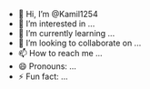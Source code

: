 - 👋 Hi, I’m @Kamil1254
- 👀 I’m interested in ...
- 🌱 I’m currently learning ...
- 💞️ I’m looking to collaborate on ...
- 📫 How to reach me ...
- 😄 Pronouns: ...
- ⚡ Fun fact: ...

<!---
Kamil1254/Kamil1254 is a ✨![1000002446](https://github.com/user-attachments/assets/5e3e87e6-dbb6-4bb6-9769-42476a761b8c)


https://github.com/user-attachments/assets/8d827d10-a724-4277-a479-c5f6dba9d537

 special ✨ repository because its `README.md` (this file) appears on your GitHub profile.
You can click the Preview link to take a look at your changes.
--->
